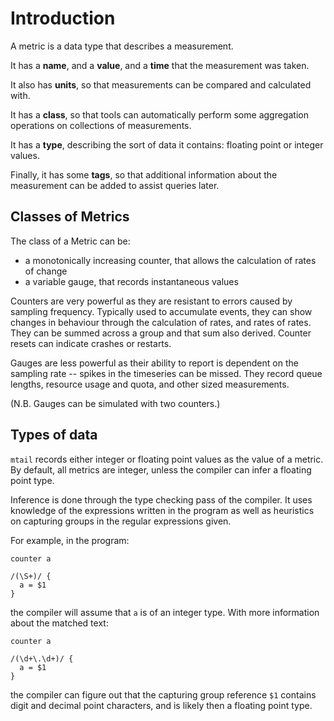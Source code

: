 # Introduction

A metric is a data type that describes a measurement.

It has a **name**, and a **value**, and a **time** that the measurement was taken.

It also has **units**, so that measurements can be compared and calculated with.

It has a **class**, so that tools can automatically perform some aggregation operations on collections of measurements.

It has a **type**, describing the sort of data it contains: floating point or integer values.

Finally, it has some **tags**, so that additional information about the measurement can be added to assist queries later.

## Classes of Metrics

The class of a Metric can be:

  * a monotonically increasing counter, that allows the calculation of rates of change
  * a variable gauge, that records instantaneous values

Counters are very powerful as they are resistant to errors caused by sampling frequency.  Typically used to accumulate events, they can show changes in behaviour through the calculation of rates, and rates of rates.  They can be summed across a group and that sum also derived.  Counter resets can indicate crashes or restarts.

Gauges are less powerful as their ability to report is dependent on the sampling rate -- spikes in the timeseries can be missed.  They record queue lengths, resource usage and quota, and other sized measurements.

(N.B. Gauges can be simulated with two counters.)

## Types of data

`mtail` records either integer or floating point values as the value of a metric.  By default, all metrics are integer, unless the compiler can infer a floating point type.

Inference is done through the type checking pass of the compiler.  It uses knowledge of the expressions written in the program as well as heuristics on capturing groups in the regular expressions given.

For example, in the program:

```
counter a

/(\S+)/ {
  a = $1
}
```

the compiler will assume that `a` is of an integer type.  With more information about the matched text:

```
counter a

/(\d+\.\d+)/ {
  a = $1
}
```

the compiler can figure out that the capturing group reference `$1` contains digit and decimal point characters, and is likely then a floating point type.
